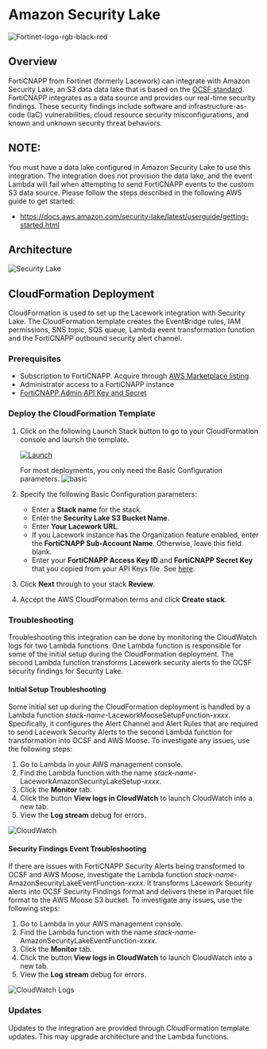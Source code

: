 # Amazon Security Lake
![Fortinet-logo-rgb-black-red](https://github.com/user-attachments/assets/99c6a147-2abf-4a32-bf43-a565ca839754)


## Overview
FortiCNAPP from Fortinet (formerly Lacework) can integrate with Amazon Security Lake, an S3 data data lake that is based on the [OCSF standard](https://schema.ocsf.io/).
FortiCNAPP integrates as a data source and provides our real-time security findings. These security findings include software and infrastructure-as-code (IaC) vulnerabilities, cloud resource security misconfigurations, and known and unknown security threat behaviors.

## NOTE:
You must have a data lake configured in Amazon Security Lake to use this integration. The integration does not provision the data lake, and the event Lambda will fail when attempting to send FortiCNAPP events to the custom S3 data source. Please follow the steps described in the following AWS guide to get started:
* https://docs.aws.amazon.com/security-lake/latest/userguide/getting-started.html

## Architecture
![Security Lake](https://github.com/user-attachments/assets/536cf7f9-6f53-4e9a-9112-6cc4db95f4bb)

## CloudFormation Deployment
CloudFormation is used to set up the Lacework integration with Security Lake. The CloudFormation template creates the EventBridge rules, IAM permissions, SNS topic, SQS queue, Lambda event transformation function and the FortiCNAPP outbound security alert channel.

### Prerequisites
* Subscription to FortiCNAPP. Acquire through [AWS Marketplace listing](https://aws.amazon.com/marketplace/pp/prodview-uv2dct6bigr54?sr=0-1&ref_=beagle&applicationId=AWSMPContessa).
* Administrator access to a FortiCNAPP instance
* [FortiCNAPP Admin API Key and Secret](https://docs.lacework.com/api/api-access-keys-and-tokens)

### Deploy the CloudFormation Template

1. Click on the following Launch Stack button to go to your CloudFormation console and launch the template.

   [![Launch](https://user-images.githubusercontent.com/6440106/153987820-e1f32423-1e69-416d-8bca-2ee3a1e85df1.png)](https://console.aws.amazon.com/cloudformation/home?#/stacks/create/review?templateURL=https://lacework-alliances.s3.us-west-2.amazonaws.com/lacework-amazon-security-lake/templates/amazon-security-lake-integration.yml)

   For most deployments, you only need the Basic Configuration parameters.
   ![basic](https://github.com/user-attachments/assets/d3188488-5f54-4046-860d-e82411f4f6c3)
   
2. Specify the following Basic Configuration parameters:
    * Enter a **Stack name** for the stack.
    * Enter the **Security Lake S3 Bucket Name**.
    * Enter **Your Lacework URL**.
    * If you Lacework instance has the Organization feature enabled, enter the **FortiCNAPP Sub-Account Name**. Otherwise, leave this field blank.
    * Enter your **FortiCNAPP Access Key ID** and **FortiCNAPP Secret Key** that you copied from your API Keys file. See [here](https://docs.lacework.com/console/generate-api-access-keys-and-tokens).
     
3. Click **Next** through to your stack **Review**.
4. Accept the AWS CloudFormation terms and click **Create stack**.

### Troubleshooting
Troubleshooting this integration can be done by monitoring the CloudWatch logs for two Lambda functions. One Lambda function is responsible for some of the initial setup during the CloudFormation deployment. The second Lambda function transforms Lacework security alerts to the OCSF security findings for Security Lake.

#### Initial Setup Troubleshooting
Some initial set up during the CloudFormation deployment is handled by a Lambda function _stack-name_-LaceworkMooseSetupFunction-_xxxx_. Specifically, it configures the Alert Channel and Alert Rules that are required to send Lacework Security Alerts to the second Lambda function for transformation into OCSF and AWS Moose.
To investigate any issues, use the following steps:

1. Go to Lambda in your AWS management console.
2. Find the Lambda function with the name _stack-name_-LaceworkAmazonSecurityLakeSetup-_xxxx_.
3. Click the **Monitor** tab.
4. Click the button **View logs in CloudWatch** to launch CloudWatch into a new tab.
5. View the **Log stream** debug for errors.

![CloudWatch](https://github.com/user-attachments/assets/3fc7163a-eb9a-48cb-b64d-1ad449df0467)


#### Security Findings Event Troubleshooting
If there are issues with FortiCNAPP Security Alerts being transformed to OCSF and AWS Moose, investigate the Lambda function _stack-name_-AmazonSecurityLakeEventFunction-_xxxx_. It transforms Lacework Security alerts into OCSF Security Findings format and delivers these in Parquet file format to the AWS Moose S3 bucket.
To investigate any issues, use the following steps:

1. Go to Lambda in your AWS management console.
2. Find the Lambda function with the name _stack-name_-AmazonSecurityLakeEventFunction-_xxxx_.
3. Click the **Monitor** tab.
4. Click the button **View logs in CloudWatch** to launch CloudWatch into a new tab.
5. View the **Log stream** debug for errors.

![CloudWatch Logs](https://github.com/user-attachments/assets/82d05a19-541d-4883-8edd-c90380761e8f)

### Updates
Updates to the integration are provided through CloudFormation template updates. This may upgrade architecture and the Lambda functions.
